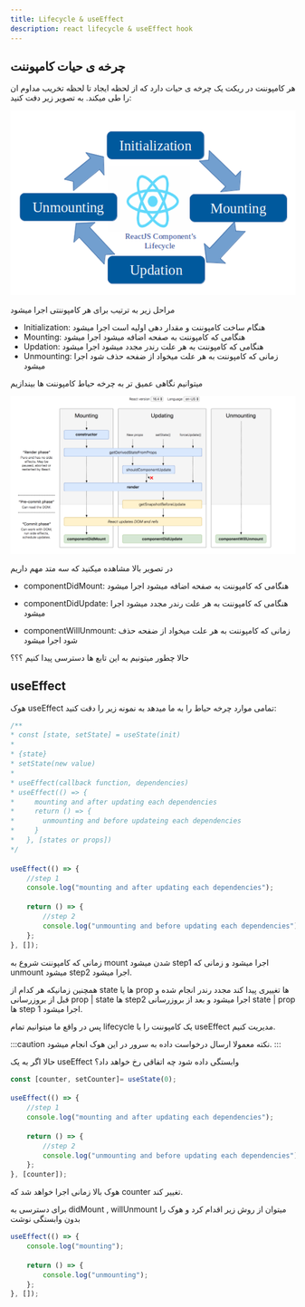 ```yaml
---
title: Lifecycle & useEffect
description: react lifecycle & useEffect hook
---
```


## چرخه ی حیات کامپوننت 

هر کامپوننت در ریکت یک چرخه ی حیات دارد که از لحظه ایجاد تا لحظه تخریب مداوم ان را طی میکند.
به تصویر زیر دفت کنید:

![چرخه حیاط کاموننت](../images/react-lifecycle.png)

مراحل زیر به ترتیب برای هر کامپوننتی اجرا میشود
- Initialization: 
هنگام ساخت کامپوننت و مقدار دهی اولیه است اجرا میشود
- Mounting:
 هنگامی که کامپوننت به صفحه اضافه میشود اجرا میشود
- Updation: 
هنگامی که کامپوننت به هر علت رندر مجدد میشود اجرا میشود
- Unmounting: 
زمانی که کامپوننت به هر علت میخواد از ضفحه حذف شود اجرا میشود


میتوانیم نگاهی عمیق تر به چرخه حیاط کامپوننت ها بیندازیم 

![](../images/react-lifecycle-deep.webp)


در تصویر بالا مشاهده میکنید که سه متد مهم داریم 
- componentDidMount:
  هنگامی که کامپوننت به صفحه اضافه میشود اجرا میشود

- componentDidUpdate:
  هنگامی که کامپوننت به هر علت رندر مجدد میشود اجرا میشود

- componentWillUnmount:
 زمانی که کامپوننت به هر علت میخواد از ضفحه حذف شود اجرا میشود

حالا چطور میتونیم به این تابع ها دسترسی پیدا کنیم ؟؟؟

## useEffect 
هوک useEffect تمامی موارد چرخه حیاط را به ما میدهد 
 به نمونه زیر را دقت کنید:

```javascript
/**
* const [state, setState] = useState(init)
*
* {state}
* setState(new value)
*
* useEffect(callback function, dependencies)
* useEffect(() => {
*     mounting and after updating each dependencies
*     return () => {
*       unmounting and before updateing each dependencies
*     }
*   }, [states or props])
*/

useEffect(() => {
    //step 1
    console.log("mounting and after updating each dependencies");
    
    return () => {
        //step 2
        console.log("unmounting and before updating each dependencies");
    };
}, []);
```


زمانی که کامپوننت شروع به mount شدن میشود step1 اجرا میشود و زمانی که unmount میشود step2 اجرا میشود.

همچنین زمانیکه هر کدام از state ها یا prop ها تغییری پیدا کند مجدد رندر انجام شده و قبل از بروزرسانی prop | state ها step2 اجرا میشود و بعد از بروزرسانی state | prop ها step 1 اجرا میشود.

پس در واقع ما میتوانیم تمام lifecycle یک کامپوننت را با useEffect مدیریت کنیم.

:::caution نکته
معمولا ارسال درخواست داده به سرور در این هوک انجام میشود.
:::

حالا اگر به یک useEffect وابستگی داده شود چه اتفاقی رخ خواهد داد؟

```javascript
const [counter, setCounter]= useState(0);

useEffect(() => {
    //step 1
    console.log("mounting and after updating each dependencies");
    
    return () => {
        //step 2
        console.log("unmounting and before updating each dependencies");
    };
}, [counter]);
```

هوک بالا زمانی اجرا خواهد شد که counter تغییر کند.

برای دسترسی به didMount , willUnmount میتوان از روش زیر اقدام کرد و هوک را بدون وابستگی نوشت

```javascript
useEffect(() => {
    console.log("mounting");
    
    return () => {
        console.log("unmounting");
    };
}, []);
```